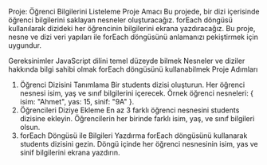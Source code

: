 Proje: Öğrenci Bilgilerini Listeleme
Proje Amacı
Bu projede, bir dizi içerisinde öğrenci bilgilerini saklayan nesneler oluşturacağız. forEach döngüsü kullanılarak dizideki her öğrencinin bilgilerini ekrana yazdıracağız. Bu proje, nesne ve dizi veri yapıları ile forEach döngüsünü anlamanızı pekiştirmek için uygundur.

Gereksinimler
JavaScript dilini temel düzeyde bilmek
Nesneler ve diziler hakkında bilgi sahibi olmak
forEach döngüsünü kullanabilmek
Proje Adımları
1. Öğrenci Dizisini Tanımlama
Bir students dizisi oluşturun.
Her öğrenci nesnesi isim, yaş ve sınıf bilgilerini içerecek.
Örnek öğrenci nesneleri: { isim: "Ahmet", yas: 15, sinif: "9A" }.
2. Öğrencileri Diziye Ekleme
En az 3 farklı öğrenci nesnesini students dizisine ekleyin.
Öğrencilerin her birinde farklı isim, yaş, ve sınıf bilgileri olsun.
3. forEach Döngüsü ile Bilgileri Yazdırma
forEach döngüsünü kullanarak students dizisini gezin.
Döngü içinde her öğrenci nesnesinin isim, yas ve sinif bilgilerini ekrana yazdırın.
